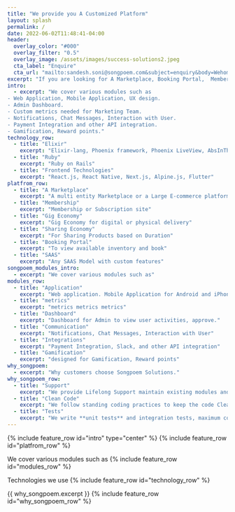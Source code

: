 ```yaml
---
title: "We provide you A Customized Platform"
layout: splash
permalink: /
date: 2022-06-02T11:48:41-04:00
header:
  overlay_color: "#000"
  overlay_filter: "0.5"
  overlay_image: /assets/images/success-solutions2.jpeg
  cta_label: "Enquire"
  cta_url: "mailto:sandesh.soni@songpoem.com&subject=enquiry&body=Wehomepage"
excerpt: "If you are looking for A Marketplace, Booking Portal,  Membership or Subscription site, SAAS"
intro: 
  - excerpt: "We cover various modules such as
- Web Application, Mobile Application, UX design.
- Admin Dashboard.
- Custom metrics needed for Marketing Team.
- Notifications, Chat Messages, Interaction with User.
- Payment Integration and other API integration.
- Gamification, Reward points."
technology_row:
  - title: "Elixir"
    excerpt: "Elixir-lang, Phoenix framework, Phoenix LiveView, AbsInThe"
  - title: "Ruby"
    excerpt: "Ruby on Rails"
  - title: "Frontend Technologies"
    excerpt: "React.js, React Native, Next.js, Alpine.js, Flutter"
platfrom_row:
  - title: "A Marketplace"
    excerpt: "A multi entity Marketplace or a Large E-commerce platform"
  - title: "Membership"
    excerpt: "Membership or Subscription site"
  - title: "Gig Economy"
    excerpt: "Gig Economy for digital or physical delivery"
  - title: "Sharing Economy"
    excerpt: "For Sharing Products based on Duration"
  - title: "Booking Portal"
    excerpt: "To view available inventory and book"
  - title: "SAAS"
    excerpt: "Any SAAS Model with custom features"
songpoem_modules_intro: 
  - excerpt: "We cover various modules such as"
modules_row:
  - title: "Application"
    excerpt: "Web application. Mobile Application for Android and iPhone."
  - title: "metrics"
    excerpt: "metrics metrics metrics"
  - title: "Dashboard"
    excerpt: "Dashboard for Admin to view user activities, approve."
  - title: "Communication"
    excerpt: "Notifications, Chat Messages, Interaction with User"
  - title: "Integrations"
    excerpt: "Payment Integration, Slack, and other API integration"
  - title: "Gamification"
    excerpt: "designed for Gamification, Reward points"
why_songpoem:
  - excerpt: "Why customers choose Songpoem Solutions."
why_songpoem_row:
  - title: "Support"
    excerpt: "We provide Lifelong Support maintain existing modules and future additions."
  - title: "Clean Code"
    excerpt: "We follow standing coding practices to keep the code Clean and Modular."
  - title: "Tests"
    excerpt: "We write **unit tests** and integration tests, maximum code coverage."
---
```

{% include feature_row id="intro" type="center" %}
{% include feature_row id="platfrom_row" %}

We cover various modules such as
{% include feature_row id="modules_row" %}

Technologies we use
{% include feature_row id="technology_row" %}

{{ why_songpoem.excerpt }}
{% include feature_row id="why_songpoem_row" %}
